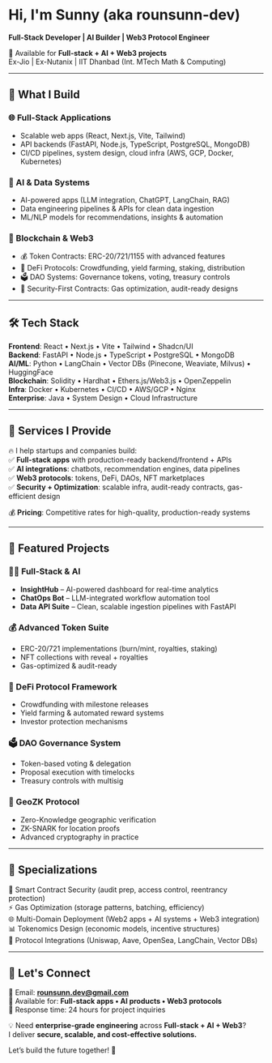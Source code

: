 # Hi, I'm Sunny (aka rounsunn-dev)  
**Full-Stack Developer | AI Builder | Web3 Protocol Engineer**  

💼 Available for **Full-stack + AI + Web3 projects**  
Ex-Jio | Ex-Nutanix | IIT Dhanbad (Int. MTech Math & Computing)  

---

## 🚀 What I Build  

### 🌐 Full-Stack Applications  
- Scalable web apps (React, Next.js, Vite, Tailwind)  
- API backends (FastAPI, Node.js, TypeScript, PostgreSQL, MongoDB)  
- CI/CD pipelines, system design, cloud infra (AWS, GCP, Docker, Kubernetes)  

### 🧠 AI & Data Systems  
- AI-powered apps (LLM integration, ChatGPT, LangChain, RAG)  
- Data engineering pipelines & APIs for clean data ingestion  
- ML/NLP models for recommendations, insights & automation  

### 🔗 Blockchain & Web3  
- 💰 Token Contracts: ERC-20/721/1155 with advanced features  
- 🏦 DeFi Protocols: Crowdfunding, yield farming, staking, distribution  
- 🗳️ DAO Systems: Governance tokens, voting, treasury controls  
- 🔐 Security-First Contracts: Gas optimization, audit-ready designs  

---

## 🛠️ Tech Stack  

**Frontend**: React • Next.js • Vite • Tailwind • Shadcn/UI  
**Backend**: FastAPI • Node.js • TypeScript • PostgreSQL • MongoDB  
**AI/ML**: Python • LangChain • Vector DBs (Pinecone, Weaviate, Milvus) • HuggingFace  
**Blockchain**: Solidity • Hardhat • Ethers.js/Web3.js • OpenZeppelin  
**Infra**: Docker • Kubernetes • CI/CD • AWS/GCP • Nginx  
**Enterprise**: Java • System Design • Cloud Infrastructure  

---

## 💼 Services I Provide  

🔥 I help startups and companies build:  
✅ **Full-stack apps** with production-ready backend/frontend + APIs  
✅ **AI integrations**: chatbots, recommendation engines, data pipelines  
✅ **Web3 protocols**: tokens, DeFi, DAOs, NFT marketplaces  
✅ **Security + Optimization**: scalable infra, audit-ready contracts, gas-efficient design  

💰 **Pricing**: Competitive rates for high-quality, production-ready systems  

---

## 🌟 Featured Projects  

### 🧑‍💻 Full-Stack & AI  
- **InsightHub** – AI-powered dashboard for real-time analytics  
- **ChatOps Bot** – LLM-integrated workflow automation tool  
- **Data API Suite** – Clean, scalable ingestion pipelines with FastAPI  

### 💰 Advanced Token Suite  
- ERC-20/721 implementations (burn/mint, royalties, staking)  
- NFT collections with reveal + royalties  
- Gas-optimized & audit-ready  

### 🏦 DeFi Protocol Framework  
- Crowdfunding with milestone releases  
- Yield farming & automated reward systems  
- Investor protection mechanisms  

### 🗳️ DAO Governance System  
- Token-based voting & delegation  
- Proposal execution with timelocks  
- Treasury controls with multisig  

### 🧠 GeoZK Protocol  
- Zero-Knowledge geographic verification  
- ZK-SNARK for location proofs  
- Advanced cryptography in practice  

---

## 🎯 Specializations  

🔐 Smart Contract Security (audit prep, access control, reentrancy protection)  
⚡ Gas Optimization (storage patterns, batching, efficiency)  
🌐 Multi-Domain Deployment (Web2 apps + AI systems + Web3 integration)  
📊 Tokenomics Design (economic models, incentive structures)  
🔄 Protocol Integrations (Uniswap, Aave, OpenSea, LangChain, Vector DBs)  

---

## 🤝 Let's Connect  

📧 Email: **rounsunn.dev@gmail.com**  
💬 Available for: **Full-stack apps • AI products • Web3 protocols**  
🎯 Response time: 24 hours for project inquiries  

💡 Need **enterprise-grade engineering** across **Full-stack + AI + Web3**?  
I deliver **secure, scalable, and cost-effective solutions.**  

Let’s build the future together! 🚀  
